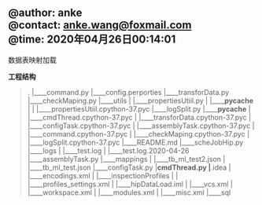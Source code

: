 @author:    anke  
@contact:   anke.wang@foxmail.com  
@time:      2020年04月26日00:14:01  
---
数据表映射加载

**工程结构**
>.
|____command.py
|____config.perporties
|____transforData.py
|____checkMaping.py
|____utils
| |____propertiesUtiil.py
| |______pycache__
| | |____propertiesUtiil.cpython-37.pyc
|____logSplit.py
|______pycache__
| |____cmdThread.cpython-37.pyc
| |____transforData.cpython-37.pyc
| |____configTask.cpython-37.pyc
| |____assemblyTask.cpython-37.pyc
| |____command.cpython-37.pyc
| |____checkMaping.cpython-37.pyc
| |____logSplit.cpython-37.pyc
|____README.md
|____scheJobHip.py
|____logs
| |____test.log
| |____test.log.2020-04-26
|____assemblyTask.py
|____mappings
| |____tb_ml_test2.json
| |____tb_ml_test.json
|____configTask.py
|____cmdThread.py
|____.idea
| |____encodings.xml
| |____inspectionProfiles
| | |____profiles_settings.xml
| |____hipDataLoad.iml
| |____vcs.xml
| |____workspace.xml
| |____modules.xml
| |____misc.xml
|____sql
